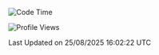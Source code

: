 <!--START_SECTION:waka-->
![Code Time](http://img.shields.io/badge/Code%20Time-3%2C089%20hrs%2024%20mins-blue)

![Profile Views](http://img.shields.io/badge/Profile%20Views-0-blue)


 Last Updated on 25/08/2025 16:02:22 UTC
<!--END_SECTION:waka-->